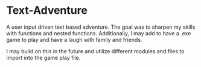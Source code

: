 # Text-Adventure

A user input driven text based adventure. The goal was to sharpen my skills with functions and nested functions.
Additionally, I may add to have a .exe game to play and have a laugh with family and friends.  

I may build on this in the future and utilize different modules and files to import into the game play file. 
